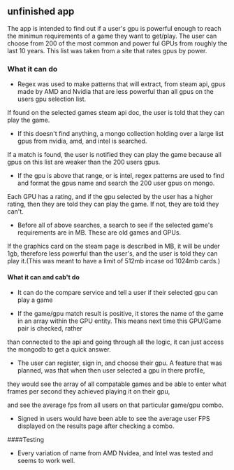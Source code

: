 ## unfinished app
The app is intended to find out if a user's gpu is powerful enough to reach the minimun requirements of a game they want to get/play.
The user can choose from 200 of the most common and power ful GPUs from roughly the last 10 years. This list was taken from a site that rates gpus by power.

### What it can do

* Regex was used to make patterns that will extract, from steam api, gpus made by AMD and Nvidia that are less powerful than all gpus on the users gpu selection list.

If found on the selected games steam api doc, the user is told that they can play the game.

* If this doesn't find anything, a mongo collection holding over a large list gpus from nvidia, amd, and intel is searched.

If a match is found, the user is notified they can play the game because all gpus on this list are weaker than the 200 users gpus. 


* If the gpu is above that range, or is intel, regex patterns are used to find and format the gpus name and search the 200 user gpus on mongo.

Each GPU has a rating, and if the gpu selected by the user has a higher rating, then they are told they can play the game. If not, they are told they can't.

* Before all of above searches, a search to see if the selected game's requirements are in MB. These are old games and GPUs.

If the graphics card on the steam page is described in MB, it will be under 1gb, therefore less powerful than the user's, and the user is told they can play it.(This was meant to have a limit of 512mb incase od 1024mb cards.)

#### What it can and cab't do


- It can do the compare service and tell a user if their selected gpu can play a game


- If the game/gpu match result is positive, it stores the name of the game in an array within the GPU entity. This means next time this GPU/Game pair is checked, rather

than connected to the api and going through all the logic, it can just access the mongodb to get a quick answer.

- The user can register, sign in, and choose their gpu. A feature that was planned, was that when then user selected a gpu in there profile, 

they would see the array of all compatable games and be able to enter what frames per second they achieved playing it on their gpu, 

and see the average fps from all users on that particular game/gpu combo.

- Signed in users would have been able to see the average user FPS displayed on the results page after checking a combo.

 ####Testing

* Every variation of name from AMD Nvidea, and Intel was tested and seems to work well. 
